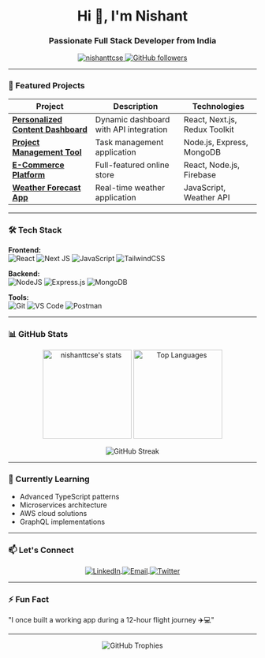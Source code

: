 <h1 align="center">Hi 👋, I'm Nishant</h1>
<h3 align="center">Passionate Full Stack Developer from India</h3>

<p align="center">
  <a href="https://github.com/nishanttcse">
    <img src="https://komarev.com/ghpvc/?username=nishanttcse&label=Profile%20views&color=0e75b6&style=flat" alt="nishanttcse" />
  </a>
  <a href="https://github.com/nishanttcse?tab=followers">
    <img src="https://img.shields.io/github/followers/nishanttcse?label=Followers&style=social" alt="GitHub followers">
  </a>
</p>

---

### 🔭 Featured Projects

| Project | Description | Technologies |
|---------|-------------|--------------|
| [**Personalized Content Dashboard**](https://github.com/nishanttcse/content-dashboard) | Dynamic dashboard with API integration | React, Next.js, Redux Toolkit |
| [**Project Management Tool**](https://github.com/nishanttcse/project-management-app) | Task management application | Node.js, Express, MongoDB |
| [**E-Commerce Platform**](https://github.com/nishanttcse/ecommerce-platform) | Full-featured online store | React, Node.js, Firebase |
| [**Weather Forecast App**](https://github.com/nishanttcse/weather-app) | Real-time weather application | JavaScript, Weather API |

---

### 🛠️ Tech Stack

**Frontend:**  
![React](https://img.shields.io/badge/React-20232A?style=for-the-badge&logo=react&logoColor=61DAFB)
![Next JS](https://img.shields.io/badge/Next-black?style=for-the-badge&logo=next.js&logoColor=white)
![JavaScript](https://img.shields.io/badge/JavaScript-F7DF1E?style=for-the-badge&logo=javascript&logoColor=black)
![TailwindCSS](https://img.shields.io/badge/Tailwind_CSS-38B2AC?style=for-the-badge&logo=tailwind-css&logoColor=white)

**Backend:**  
![NodeJS](https://img.shields.io/badge/Node.js-43853D?style=for-the-badge&logo=node.js&logoColor=white)
![Express.js](https://img.shields.io/badge/Express.js-404D59?style=for-the-badge)
![MongoDB](https://img.shields.io/badge/MongoDB-4EA94B?style=for-the-badge&logo=mongodb&logoColor=white)

**Tools:**  
![Git](https://img.shields.io/badge/GIT-E44C30?style=for-the-badge&logo=git&logoColor=white)
![VS Code](https://img.shields.io/badge/Visual_Studio_Code-0078D4?style=for-the-badge&logo=visual%20studio%20code&logoColor=white)
![Postman](https://img.shields.io/badge/Postman-FF6C37?style=for-the-badge&logo=Postman&logoColor=white)

---

### 📊 GitHub Stats

<p align="center">
  <img height="180em" src="https://github-readme-stats.vercel.app/api?username=nishanttcse&show_icons=true&theme=dark&include_all_commits=true&count_private=true" alt="nishanttcse's stats" />
  <img height="180em" src="https://github-readme-stats.vercel.app/api/top-langs/?username=nishanttcse&layout=compact&theme=dark" alt="Top Languages" />
</p>

<p align="center">
  <img src="https://github-readme-streak-stats.herokuapp.com/?user=nishanttcse&theme=dark" alt="GitHub Streak" />
</p>

---

### 🌱 Currently Learning

- Advanced TypeScript patterns
- Microservices architecture
- AWS cloud solutions
- GraphQL implementations

---

### 📫 Let's Connect

<p align="center">
  <a href="https://linkedin.com/in/nishanttcse" target="blank">
    <img align="center" src="https://img.shields.io/badge/LinkedIn-0077B5?style=for-the-badge&logo=linkedin&logoColor=white" alt="LinkedIn"/>
  </a>
  <a href="mailto:nishanttcse@gmail.com">
    <img align="center" src="https://img.shields.io/badge/Gmail-D14836?style=for-the-badge&logo=gmail&logoColor=white" alt="Email"/>
  </a>
  <a href="https://twitter.com/nishanttcse" target="blank">
    <img align="center" src="https://img.shields.io/badge/Twitter-1DA1F2?style=for-the-badge&logo=twitter&logoColor=white" alt="Twitter"/>
  </a>
</p>

---

### ⚡ Fun Fact

"I once built a working app during a 12-hour flight journey ✈️💻"

---

<p align="center">
  <img src="https://github-profile-trophy.vercel.app/?username=nishanttcse&theme=onedark&column=7" alt="GitHub Trophies" />
</p>
